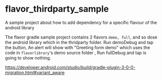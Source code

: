 # flavor_thirdparty_sample
A sample project about how to add dependency for a specific flavour of the android library

The flavor gradle sample project contains 2 flavors `demo, full`, and so dose the android library which in the thridparty folder.
Run demoDebug and tap the button, An alert will show with "Greeting form demo" which uses the code in `flavorlibrary`'s demo source folder
, Run fullDebug and tap is going to show nothing.

https://developer.android.com/studio/build/gradle-plugin-3-0-0-migration.html#variant_aware
